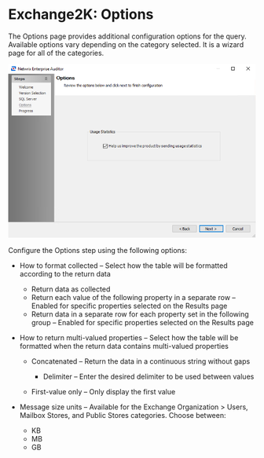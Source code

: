 # Exchange2K: Options

The Options page provides additional configuration options for the query. Available options vary depending on the category selected. It is a wizard page for all of the categories.

![Exchange 2K+ Data Collector Wizard Options page](/static/img/product_docs/accessanalyzer/accessanalyzer/enterpriseauditor/install/application/options.png)

Configure the Options step using the following options:

- How to format collected – Select how the table will be formatted according to the return data

  - Return data as collected
  - Return each value of the following property in a separate row – Enabled for specific properties selected on the Results page
  - Return data in a separate row for each property set in the following group – Enabled for specific properties selected on the Results page
- How to return multi-valued properties – Select how the table will be formatted when the return data contains multi-valued properties

  - Concatenated – Return the data in a continuous string without gaps

    - Delimiter – Enter the desired delimiter to be used between values
  - First-value only – Only display the first value
- Message size units – Available for the Exchange Organization > Users, Mailbox Stores, and Public Stores categories. Choose between:

  - KB
  - MB
  - GB
